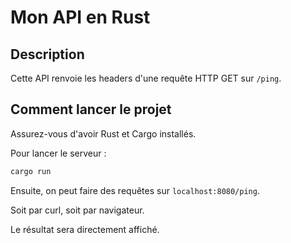 # Mon API en Rust

## Description

Cette API renvoie les headers d'une requête HTTP GET sur `/ping`.

## Comment lancer le projet

Assurez-vous d'avoir Rust et Cargo installés.

Pour lancer le serveur :

```sh
cargo run
```

Ensuite, on peut faire des requêtes sur `localhost:8080/ping`.

Soit par curl, soit par navigateur.

Le résultat sera directement affiché.
